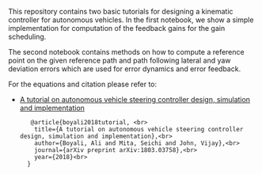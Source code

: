 This repository contains two basic tutorials for designing a kinematic controller for autonomous vehicles. In the
 first notebook, we show a simple implementation for computation of the feedback gains for the gain scheduling. 
 
 The second notebook contains methods on how to compute a reference point on the given reference path and path
  following lateral and yaw deviation errors which are used for error dynamics and error feedback.  

For the equations and citation please refer to:

* [A tutorial on autonomous vehicle steering controller design, simulation and implementation](https://arxiv.org/pdf/1803.03758.pdf)

         @article{boyali2018tutorial, <br>
          title={A tutorial on autonomous vehicle steering controller design, simulation and implementation},<br>
          author={Boyali, Ali and Mita, Seichi and John, Vijay},<br>
          journal={arXiv preprint arXiv:1803.03758},<br>
          year={2018}<br>
        }
